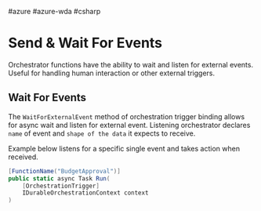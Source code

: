 #azure #azure-wda #csharp 

# Send & Wait For Events
Orchestrator functions have the ability to wait and listen for external events.
Useful for handling human interaction or other external triggers.

## Wait For Events
The `WaitForExternalEvent` method of orchestration trigger binding allows for async wait and listen for external event.
Listening orchestrator declares `name` of event and `shape of the data` it expects to receive.

Example below listens for a specific single event and takes action when received.
```cs
[FunctionName("BudgetApproval")]
public static async Task Run(
	[OrchestrationTrigger]
	IDurableOrchestrationContext context
)
```